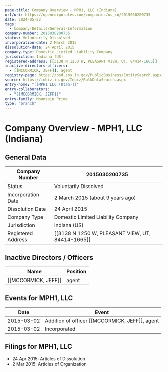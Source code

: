 ```yaml
---
page-title: Company Overview - MPH1, LLC (Indiana)
url/uri: https://opencorporates.com/companies/us_in/2015030200735
date: 2024-05-22
tags:
  - Company-Details/General-Information
company-number: 2015030200735
status: Voluntarily Dissolved
incorporation-date: 2 March 2015
dissolution-date: 24 April 2015
company-type: Domestic Limited Liability Company
jurisdiction: Indiana (US)
registered-address: [[3138 N 1250 W, PLEASANT VIEW, UT, 84414-1665]]
inactive-directors-officers:
  - [[MCCORMICK, JEFF]], agent
registry-page: https://bsd.sos.in.gov/PublicBusiness/EntitySearch.aspx
source: https://inbiz.in.gov/Inbiz/BulkDataSearch.aspx
entry-home: "[[MPH1 LLC (Utah)]]"
entry-collaborators:
  - "[[MCCORMICK, JEFF]]"
entry-family: Mountain Prime
type: "branch"
---
```


# Company Overview - MPH1, LLC (Indiana)

## General Data

| Company Number        | 2015030200735                                       |
|-----------------------|---------------------------------------------------|
| Status                | Voluntarily Dissolved                              |
| Incorporation Date    | 2 March 2015 (about 9 years ago)                   |
| Dissolution Date      | 24 April 2015                                      |
| Company Type          | Domestic Limited Liability Company                 |
| Jurisdiction          | Indiana (US)                                       |
| Registered Address    | [[3138 N 1250 W, PLEASANT VIEW, UT, 84414-1665]] |

## Inactive Directors / Officers

| Name                  | Position   |
|-----------------------|------------|
| [[MCCORMICK, JEFF]] | agent      |

## Events for MPH1, LLC

| Date          | Event                                                        |
|---------------|--------------------------------------------------------------|
| 2015-03-02    | Addition of officer [[MCCORMICK, JEFF]], agent                    |
| 2015-03-02    | Incorporated                                                 |

## Filings for MPH1, LLC

- 24 Apr 2015: Articles of Dissolution
- 2 Mar 2015: Articles of Organization